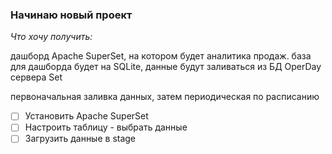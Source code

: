 ### Начинаю новый проект

*_Что хочу получить:_*

дашборд Apache SuperSet, на котором будет аналитика продаж.
база для дашборда будет на SQLite, данные будут заливаться из БД OperDay сервера Set

первоначальная заливка данных, затем периодическая по расписанию

- [ ] Установить Apache SuperSet
- [ ] Настроить таблицу - выбрать данные
- [ ] Загрузить данные в stage
